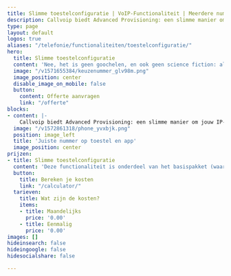 ```yaml
---
title: Slimme toestelconfiguratie | VoIP-Functionaliteit | Meerdere nummers? Advanced Provisioning
description: Callvoip biedt Advanced Provisioning: een slimme manier om jouw IP-toestel in één keer alle instructies te geven
type: page
layout: default
logos: true
aliases: "/telefonie/functionaliteiten/toestelconfiguratie/"
hero:
  title: Slimme toestelconfiguratie
  content: 'Nee, het is geen goochelen, en ook geen science fiction: als jouw toestel voor het eerst wordt aangesloten weet hij exact wat hij moet doen. Lijnen, sneltoetsen voor collega’s met status-lampjes, je bedrijfstelefoonboek,  en zelfs knopjes om voicemail of meldteksten in/uit te schakelen. Ze staan er allemaal in. Dat is pas plug-and-play!'
  image: "/v1571655384/keuzenummer_glv98m.png"
  image_position: center
  disable_image_on_mobile: false
  button:
    content: Offerte aanvragen
    link: "/offerte"
blocks:
- content: |-
    Callvoip biedt Advanced Provisioning: een slimme manier om jouw IP-toestel in één keer alle instructies te geven. En elk volgend toestel neemt de instellingen gewoon over. Ook bij het vervangen van een toestel worden eerdere instructies moeiteloos overgenomen. Dus stopt een toestel met dienst: met een reserve toestel en een een pitstop van 2 minuten sta jij weer in de race. <br><br><a href="https://www.callvoip.nl/ondersteuning/apparatuurhandleidingen/yealink-t4x-serie-provisioning/" class="button">Hoe werkt het?</a>
  image: "/v1572861318/phone_yvxbjk.png"
  position: image_left
  title: 'Juiste nummer op toestel en app'
  image_position: center
prijzen:
- title: Slimme toestelconfiguratie
  content: 'Deze functionaliteit is onderdeel van het basispakket (waar u €7,50 excl. BTW voor betaalt)'
  button:
    title: Bereken je kosten
    link: "/calculator/"
  tarieven:
    title: Wat zijn de kosten?
    items:
    - title: Maandelijks
      price: '0.00'
    - title: Eenmalig
      price: '0.00'
images: []
hideinsearch: false
hideingoogle: false
hidesocialshare: false

---
```

